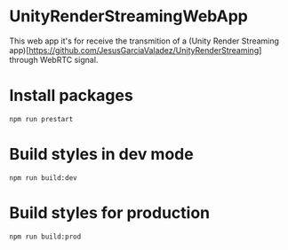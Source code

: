 # UnityRenderStreamingWebApp

This web app it's for receive the transmition of a (Unity Render Streaming app)[https://github.com/JesusGarciaValadez/UnityRenderStreaming] through WebRTC signal.

# Install packages

```
npm run prestart
```

# Build styles in dev mode

```
npm run build:dev
```

# Build styles for production

```
npm run build:prod
```
